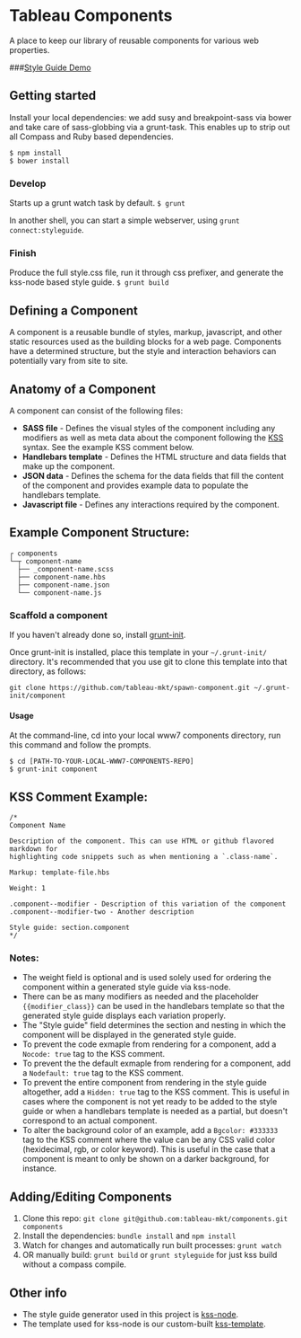 # Tableau Components

A place to keep our library of reusable components for various web properties.

###[Style Guide Demo](http://tableau-mkt.github.io/components/styleguide/)

## Getting started
Install your local dependencies: we add susy and breakpoint-sass via bower and take care of sass-globbing via a grunt-task. This enables up to strip out all Compass and Ruby based dependencies.
```
$ npm install
$ bower install
```

### Develop
Starts up a grunt watch task by default.
```$ grunt```

In another shell, you can start a simple webserver, using `grunt connect:styleguide`.


### Finish
Produce the full style.css file, run it through css prefixer, and generate the kss-node based style guide.
```$ grunt build```

## Defining a Component

A component is a reusable bundle of styles, markup, javascript, and other static
resources used as the building blocks for a web page. Components have a
determined structure, but the style and interaction behaviors can potentially
vary from site to site.

## Anatomy of a Component

A component can consist of the following files:

* **SASS file** - Defines the visual styles of the component including any
modifiers as well as meta data about the component following the
[KSS](http://warpspire.com/kss/) syntax. See the example KSS comment below.
* **Handlebars template** - Defines the HTML structure and data fields that make
up the component.
* **JSON data** - Defines the schema for the data fields that fill the content
of the component and provides example data to populate the handlebars template.
* **Javascript file** - Defines any interactions required by the component.

## Example Component Structure:

```
┌ components
└─┬ component-name
  ├── _component-name.scss
  ├── component-name.hbs
  ├── component-name.json
  └── component-name.js
```

### Scaffold a component
If you haven't already done so, install [grunt-init](http://gruntjs.com/project-scaffolding).

Once grunt-init is installed, place this template in your `~/.grunt-init/` directory. It's recommended that you use git to clone this template into that directory, as follows:

```
git clone https://github.com/tableau-mkt/spawn-component.git ~/.grunt-init/component
```

#### Usage
At the command-line, cd into your local www7 components directory, run this command and follow the prompts.

```
$ cd [PATH-TO-YOUR-LOCAL-WWW7-COMPONENTS-REPO]
$ grunt-init component
```

## KSS Comment Example:

```
/*
Component Name

Description of the component. This can use HTML or github flavored markdown for
highlighting code snippets such as when mentioning a `.class-name`.

Markup: template-file.hbs

Weight: 1

.component--modifier - Description of this variation of the component
.component--modifier-two - Another description

Style guide: section.component
*/
```

### Notes:

* The weight field is optional and is used solely used for ordering the
component within a generated style guide via kss-node.
* There can be as many modifiers as needed and the placeholder
`{{modifier_class}}` can be used in the handlebars template so that the
generated style guide displays each variation properly.
* The "Style guide" field determines the section and nesting in which the
component will be displayed in the generated style guide.
* To prevent the code exmaple from rendering for a component, add a 
`Nocode: true` tag to the KSS comment.
* To prevent the the default exmaple from rendering for a component, add a 
`Nodefault: true` tag to the KSS comment.
* To prevent the entire component from rendering in the style guide altogether, 
add a `Hidden: true` tag to the KSS comment. This is useful in cases where the 
component is not yet ready to be added to the style guide or when a handlebars 
template is needed as a partial, but doesn't correspond to an actual component.
* To alter the background color of an example, add a `Bgcolor: #333333` tag to 
the KSS comment where the value can be any CSS valid color (hexidecimal, rgb, or
color keyword). This is useful in the case that a component is meant to only be 
shown on a darker background, for instance.

## Adding/Editing Components

1. Clone this repo:
`git clone git@github.com:tableau-mkt/components.git components`
2. Install the dependencies: `bundle install` and `npm install`
3. Watch for changes and automatically run built processes: `grunt watch`
4. OR manually build: `grunt build` or `grunt styleguide` for just kss build
without a compass compile.

## Other info

* The style guide generator used in this project is
[kss-node](https://github.com/kss-node/kss-node).
* The template used for kss-node is our custom-built
[kss-template](https://github.com/tableau-mkt/kss-template).
